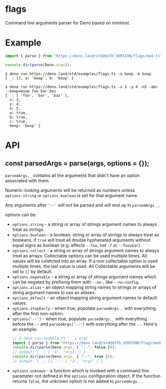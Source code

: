 # flags

Command line arguments parser for Deno based on minimist.

# Example

```ts
import { parse } from "https://deno.land/std@$STD_VERSION/flags/mod.ts";

console.dir(parse(Deno.args));
```

```
$ deno run https://deno.land/std/examples/flags.ts -a beep -b boop
{ _: [], a: 'beep', b: 'boop' }
```

```
$ deno run https://deno.land/std/examples/flags.ts -x 3 -y 4 -n5 -abc --beep=boop foo bar baz
{ _: [ 'foo', 'bar', 'baz' ],
  x: 3,
  y: 4,
  n: 5,
  a: true,
  b: true,
  c: true,
  beep: 'boop' }
```

# API

## const parsedArgs = parse(args, options = {});

`parsedArgs._` contains all the arguments that didn't have an option associated
with them.

Numeric-looking arguments will be returned as numbers unless `options.string` or
`options.boolean` is set for that argument name.

Any arguments after `'--'` will not be parsed and will end up in `parsedArgs._`.

options can be:

- `options.string` - a string or array of strings argument names to always treat
  as strings.
- `options.boolean` - a boolean, string or array of strings to always treat as
  booleans. if `true` will treat all double hyphenated arguments without equal
  signs as boolean (e.g. affects `--foo`, not `-f` or `--foo=bar`).
- `options.collect` - a string or array of strings argument names to always
  treat as arrays. Collectable options can be used multiple times. All values
  will be colelcted into an array. If a non collectable option is used multiple
  times, the last value is used. All Collectable arguments will be set to `[]`
  by default.
- `options.negatable` - a string or array of strings argument names which can be
  negated by prefixing them with `--no-`, like `--no-config`.
- `options.alias` - an object mapping string names to strings or arrays of
  string argument names to use as aliases.
- `options.default` - an object mapping string argument names to default values.
- `options.stopEarly` - when true, populate `parsedArgs._` with everything after
  the first non-option.
- `options['--']` - when true, populate `parsedArgs._` with everything before
  the `--` and `parsedArgs['--']` with everything after the `--`. Here's an
  example:
  ```ts
  // $ deno run example.ts -- a arg1
  import { parse } from "https://deno.land/std@$STD_VERSION/flags/mod.ts";
  console.dir(parse(Deno.args, { "--": false }));
  // output: { _: [ "a", "arg1" ] }
  console.dir(parse(Deno.args, { "--": true }));
  // output: { _: [], --: [ "a", "arg1" ] }
  ```
- `options.unknown` - a function which is invoked with a command line parameter
  not defined in the `options` configuration object. If the function returns
  `false`, the unknown option is not added to `parsedArgs`.
